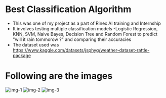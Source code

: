# Best Classification Algorithm 
- This was one of my project as a part of Rinex AI training and Internship
- It involves testing multiple classification models -Logistic Regression, KNN, SVM, Naive Bayes, Decision Tree and Random Forest to predict "will it rain tommorow ?" and comparing their accuracies
- The dataset used was https://www.kaggle.com/datasets/jsphyg/weather-dataset-rattle-package

# Following are the images
![img-1](Images/img1)
![img-2](Images/img2)
![img-3](Images/img3)
